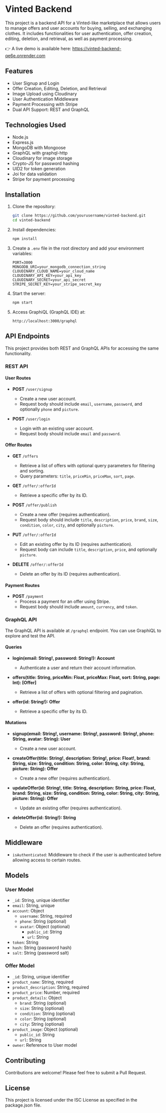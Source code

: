 # Vinted Backend

This project is a backend API for a Vinted-like marketplace that allows users to manage offers and user accounts
for buying, selling, and exchanging clothes. It includes functionalities for user authentication,
offer creation, editing, deletion, and retrieval, as well as payment processing.

👉 A live demo is available here: https://vinted-backend-qe6e.onrender.com

## Features

- User Signup and Login
- Offer Creation, Editing, Deletion, and Retrieval
- Image Upload using Cloudinary
- User Authentication Middleware
- Payment Processing with Stripe
- Dual API Support: REST and GraphQL

## Technologies Used

- Node.js
- Express.js
- MongoDB with Mongoose
- GraphQL with graphql-http
- Cloudinary for image storage
- Crypto-JS for password hashing
- UID2 for token generation
- Joi for data validation
- Stripe for payment processing

## Installation

1. Clone the repository:
    ```bash
    git clone https://github.com/yourusername/vinted-backend.git
    cd vinted-backend
    ```

2. Install dependencies:
    ```bash
    npm install
    ```

3. Create a `.env` file in the root directory and add your environment variables:
    ```env
    PORT=3000
    MONGODB_URI=your_mongodb_connection_string
    CLOUDINARY_CLOUD_NAME=your_cloud_name
    CLOUDINARY_API_KEY=your_api_key
    CLOUDINARY_SECRET=your_api_secret
    STRIPE_SECRET_KEY=your_stripe_secret_key
    ```

4. Start the server:
    ```bash
    npm start
    ```

5. Access GraphiQL (GraphQL IDE) at:
    ```
    http://localhost:3000/graphql
    ```

## API Endpoints

This project provides both REST and GraphQL APIs for accessing the same functionality.

### REST API

#### User Routes

- **POST** `/user/signup`
    - Create a new user account.
    - Request body should include `email`, `username`, `password`, and optionally `phone` and `picture`.

- **POST** `/user/login`
    - Login with an existing user account.
    - Request body should include `email` and `password`.

#### Offer Routes

- **GET** `/offers`
    - Retrieve a list of offers with optional query parameters for filtering and sorting.
    - Query parameters: `title`, `priceMin`, `priceMax`, `sort`, `page`.

- **GET** `/offer/:offerId`
    - Retrieve a specific offer by its ID.

- **POST** `/offer/publish`
    - Create a new offer (requires authentication).
    - Request body should include `title`, `description`, `price`, `brand`, `size`, `condition`, `color`, `city`, and
      optionally `picture`.

- **PUT** `/offer/:offerId`
    - Edit an existing offer by its ID (requires authentication).
    - Request body can include `title`, `description`, `price`, and optionally `picture`.

- **DELETE** `/offer/:offerId`
    - Delete an offer by its ID (requires authentication).

#### Payment Routes

- **POST** `/payment`
    - Process a payment for an offer using Stripe.
    - Request body should include `amount`, `currency`, and `token`.

### GraphQL API

The GraphQL API is available at `/graphql` endpoint. You can use GraphiQL to explore and test the API.

#### Queries

- **login(email: String!, password: String!): Account**
    - Authenticate a user and return their account information.

- **offers(title: String, priceMin: Float, priceMax: Float, sort: String, page: Int): [Offer]**
    - Retrieve a list of offers with optional filtering and pagination.

- **offer(id: String!): Offer**
    - Retrieve a specific offer by its ID.

#### Mutations

- **signup(email: String!, username: String!, password: String!, phone: String, avatar: String): User**
    - Create a new user account.

- **createOffer(title: String!, description: String!, price: Float!, brand: String, size: String, condition: String,
  color: String, city: String, picture: String): Offer**
    - Create a new offer (requires authentication).

- **updateOffer(id: String!, title: String, description: String, price: Float, brand: String, size: String, condition:
  String, color: String, city: String, picture: String): Offer**
    - Update an existing offer (requires authentication).

- **deleteOffer(id: String!): String**
    - Delete an offer (requires authentication).

## Middleware

- `isAuthenticated`: Middleware to check if the user is authenticated before allowing access to certain routes.

## Models

### User Model

- `_id`: String, unique identifier
- `email`: String, unique
- `account`: Object
    - `username`: String, required
  - `phone`: String (optional)
  - `avatar`: Object (optional)
      - `public_id`: String
      - `url`: String
- `token`: String
- `hash`: String (password hash)
- `salt`: String (password salt)

### Offer Model

- `_id`: String, unique identifier
- `product_name`: String, required
- `product_description`: String, required
- `product_price`: Number, required
- `product_details`: Object
    - `brand`: String (optional)
    - `size`: String (optional)
    - `condition`: String (optional)
    - `color`: String (optional)
    - `city`: String (optional)
- `product_image`: Object (optional)
    - `public_id`: String
    - `url`: String
- `owner`: Reference to User model

## Contributing

Contributions are welcome! Please feel free to submit a Pull Request.

## License

This project is licensed under the ISC License as specified in the package.json file.
